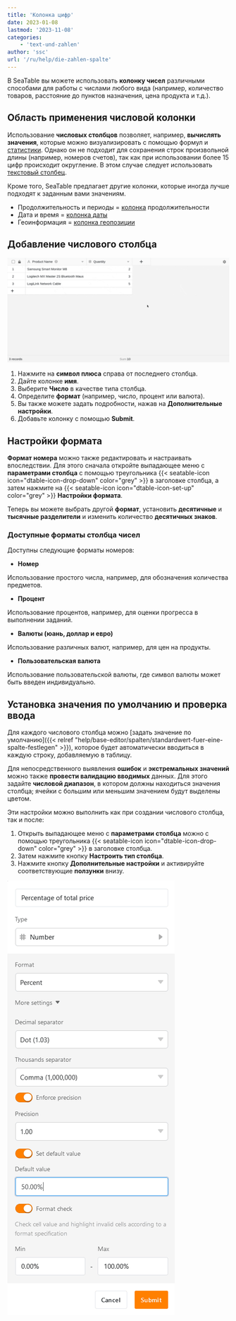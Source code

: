 ```yaml
---
title: 'Колонка цифр'
date: 2023-01-08
lastmod: '2023-11-08'
categories:
    - 'text-und-zahlen'
author: 'ssc'
url: '/ru/help/die-zahlen-spalte'
---
```


В SeaTable вы можете использовать **колонку чисел** различными способами для работы с числами любого вида (например, количество товаров, расстояние до пунктов назначения, цена продукта и т.д.).

## Область применения числовой колонки

Использование **числовых столбцов** позволяет, например, **вычислять значения**, которые можно визуализировать с помощью формул и [статистики](https://seatable.io/ru/docs/seatable-nutzen/statistiken/). Однако он не подходит для сохранения строк произвольной длины (например, номеров счетов), так как при использовании более 15 цифр происходит округление. В этом случае следует использовать [текстовый столбец](https://seatable.io/ru/docs/text-und-zahlen/die-spalten-text-und-formatierter-text/).

Кроме того, SeaTable предлагает другие колонки, которые иногда лучше подходят к заданным вами значениям.

- Продолжительность и периоды = [колонка](https://seatable.io/ru/docs/datum-dauer-und-personen/die-dauer-spalte/) продолжительности
- Дата и время = [колонка даты](https://seatable.io/ru/docs/datum-dauer-und-personen/die-datum-spalte/)
- Геоинформация = [колонка геопозиции](https://seatable.io/ru/docs/andere-spalten/die-geopositions-spalte/)

## Добавление числового столбца

![Добавление числового столбца](images/hinzufuegen-einer-zahlenspalte.gif)

1. Нажмите на **символ плюса** справа от последнего столбца.
2. Дайте колонке **имя**.
3. Выберите **Число** в качестве типа столбца.
4. Определите **формат** (например, число, процент или валюта).
5. Вы также можете задать подробности, нажав на **Дополнительные настройки**.
6. Добавьте колонку с помощью **Submit**.

## Настройки формата

**Формат номера** можно также редактировать и настраивать впоследствии. Для этого сначала откройте выпадающее меню с **параметрами столбца** с помощью треугольника {{< seatable-icon icon="dtable-icon-drop-down" color="grey" >}} в заголовке столбца, а затем нажмите на {{< seatable-icon icon="dtable-icon-set-up" color="grey" >}} **Настройки формата**.

Теперь вы можете выбрать другой **формат**, установить **десятичные** и **тысячные разделители** и изменить количество **десятичных знаков**.

### Доступные форматы столбца чисел

Доступны следующие форматы номеров:

- **Номер**

Использование простого числа, например, для обозначения количества предметов.

- **Процент**

Использование процентов, например, для оценки прогресса в выполнении заданий.

- **Валюты (юань, доллар и евро)**

Использование различных валют, например, для цен на продукты.

- **Пользовательская валюта**

Использование пользовательской валюты, где символ валюты может быть введен индивидуально.

## Установка значения по умолчанию и проверка ввода

Для каждого числового столбца можно [задать значение по умолчанию]({{< relref "help/base-editor/spalten/standardwert-fuer-eine-spalte-festlegen" >}}), которое будет автоматически вводиться в каждую строку, добавляемую в таблицу.

Для непосредственного выявления **ошибок** и **экстремальных значений** можно также **провести валидацию вводимых** данных. Для этого задайте **числовой диапазон**, в котором должны находиться значения столбца; ячейки с большим или меньшим значением будут выделены цветом.

Эти настройки можно выполнить как при создании числового столбца, так и после:

1. Открыть выпадающее меню с **параметрами столбца** можно с помощью треугольника {{< seatable-icon icon="dtable-icon-drop-down" color="grey" >}} в заголовке столбца.
2. Затем нажмите кнопку **Настроить тип столбца**.
3. Нажмите кнопку **Дополнительные настройки** и активируйте соответствующие **ползунки** внизу.

![Настройки формата числовых столбцов](images/Format-settings-of-number-columns.png)

